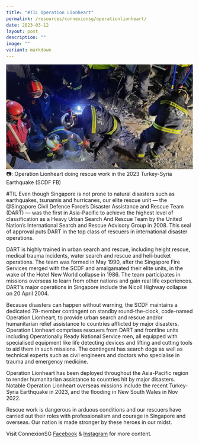 ```yaml
---
title: "#TIL Operation Lionheart"
permalink: /resources/connexionsg/operationlionheart/
date: 2023-03-12
layout: post
description: ""
image: ""
variant: markdown
---
```

![](/images/connexionsg/2023/scdf%20dart.jpg)
📷: Operation Lionheart doing rescue work in the 2023 Turkey-Syria Earthquake (SCDF FB)

#TIL Even though Singapore is not prone to natural disasters such as earthquakes, tsunamis and hurricanes, our elite rescue unit — the @Singapore Civil Defence Force’s Disaster Assistance and Rescue Team (DART) — was the first in Asia-Pacific to achieve the highest level of classification as a Heavy Urban Search And Rescue Team by the United Nation’s International Search and Rescue Advisory Group in 2008. This seal of approval puts DART in the top class of rescuers in international disaster operations.

DART is highly trained in urban search and rescue, including height rescue, medical trauma incidents, water search and rescue and heli-bucket operations. The team was formed in May 1990, after the Singapore Fire Services merged with the SCDF and amalgamated their elite units, in the wake of the Hotel New World collapse in 1986. The team participates in missions overseas to learn from other nations and gain real life experiences. DART’s major operations in Singapore include the Nicoll Highway collapse on 20 April 2004.

Because disasters can happen without warning, the SCDF maintains a dedicated 79-member contingent on standby round-the-clock, code-named Operation Lionheart, to provide urban search and rescue and/or humanitarian relief assistance to countries afflicted by major disasters. Operation Lionheart comprises rescuers from DART and frontline units including Operationally Ready National Service men, all equipped with specialised equipment like life detecting devices and lifting and cutting tools to aid them in such missions. The contingent has search dogs as well as technical experts such as civil engineers and doctors who specialise in trauma and emergency medicine.

Operation Lionheart has been deployed throughout the Asia-Pacific region to render humanitarian assistance to countries hit by major disasters. Notable Operation Lionheart overseas missions include the recent Turkey-Syria Earthquake in 2023, and the flooding in New South Wales in Nov 2022.

Rescue work is dangerous in arduous conditions and our rescuers have carried out their roles with professionalism and courage in Singapore and overseas. Our nation is made stronger by these heroes in our midst.


Visit ConnexionSG [Facebook](https://www.facebook.com/ConnexionSG) & [Instagram](https://www.instagram.com/connexionsg/) for more content.